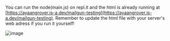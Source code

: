 You can run the node(main.js) on repl.it and the html is already running at [https://ayaangrover.is-a.dev/mailgun-testing](https://ayaangrover.is-a.dev/mailgun-testing). Remember to update the html file with your server's web adress if you run it yourself!

![image](https://github.com/user-attachments/assets/ecca861b-0d8c-476f-9958-fd1cd94fc3e5)
